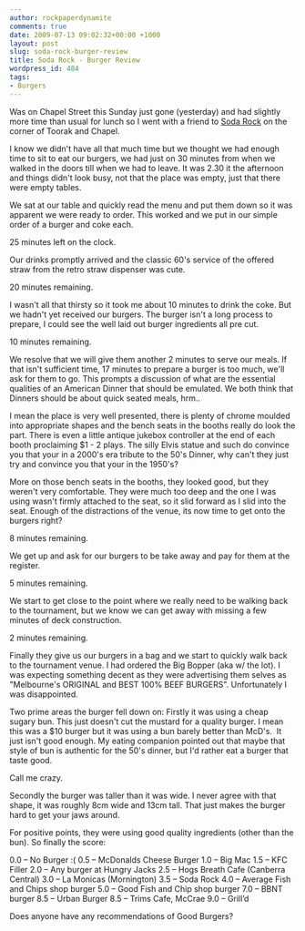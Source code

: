 ```yaml
---
author: rockpaperdynamite
comments: true
date: 2009-07-13 09:02:32+00:00 +1000
layout: post
slug: soda-rock-burger-review
title: Soda Rock - Burger Review
wordpress_id: 484
tags:
- Burgers
---
```


Was on Chapel Street this Sunday just gone (yesterday) and had slightly more time than usual for lunch so I went with a friend to [Soda Rock](http://maps.google.com/?ie=UTF8&ll=-37.839347,144.995657&spn=0,359.99929&t=h&z=21&layer=c&cbll=-37.839347,144.995657&panoid=kdKx_T-TggSpTwL4vLi7Xw&cbp=12,285.83,,1,-10.89) on the corner of Toorak and Chapel.

I know we didn't have all that much time but we thought we had enough time to sit to eat our burgers, we had just on 30 minutes from when we walked in the doors till when we had to leave. It was 2.30 it the afternoon and things didn't look busy, not that the place was empty, just that there were empty tables.

We sat at our table and quickly read the menu and put them down so it was apparent we were ready to order. This worked and we put in our simple order of a burger and coke each.

25 minutes left on the clock.<!-- more -->

Our drinks promptly arrived and the classic 60's service of the offered straw from the retro straw dispenser was cute.

20 minutes remaining.

I wasn't all that thirsty so it took me about 10 minutes to drink the coke. But we hadn't yet received our burgers. The burger isn't a long process to prepare, I could see the well laid out burger ingredients all pre cut.

10 minutes remaining.

We resolve that we will give them another 2 minutes to serve our meals. If that isn't sufficient time, 17 minutes to prepare a burger is too much, we'll ask for them to go. This prompts a discussion of what are the essential qualities of an American Dinner that should be emulated. We both think that Dinners should be about quick seated meals, hrm..

I mean the place is very well presented, there is plenty of chrome moulded into appropriate shapes and the bench seats in the booths really do look the part. There is even a little antique jukebox controller at the end of each booth proclaiming $1 - 2 plays. The silly Elvis statue and such do convince you that your in a 2000's era tribute to the 50's Dinner, why can't they just try and convince you that your in the 1950's?

More on those bench seats in the booths, they looked good, but they weren't very comfortable. They were much too deep and the one I was using wasn't firmly attached to the seat, so it slid forward as I slid into the seat. Enough of the distractions of the venue, its now time to get onto the burgers right?

8 minutes remaining.

We get up and ask for our burgers to be take away and pay for them at the register.

5 minutes remaining.

We start to get close to the point where we really need to be walking back to the tournament, but we know we can get away with missing a few minutes of deck construction.

2 minutes remaining.

Finally they give us our burgers in a bag and we start to quickly walk back to the tournament venue. I had ordered the Big Bopper (aka w/ the lot). I was expecting something decent as they were advertising them selves as "Melbourne's ORIGINAL and BEST 100% BEEF BURGERS". Unfortunately I was disappointed.

Two prime areas the burger fell down on: Firstly it was using a cheap sugary bun. This just doesn't cut the mustard for a quality burger. I mean this was a $10 burger but it was using a bun barely better than McD's.  It just isn't good enough. My eating companion pointed out that maybe that style of bun is authentic for the 50's dinner, but I'd rather eat a burger that taste good.

Call me crazy.

Secondly the burger was taller than it was wide. I never agree with that shape, it was roughly 8cm wide and 13cm tall. That just makes the burger hard to get your jaws around.

For positive points, they were using good quality ingredients (other than the bun). So finally the score:

0.0 – No Burger :(
0.5 – McDonalds Cheese Burger
1.0 – Big Mac
1.5 – KFC Filler
2.0 – Any burger at Hungry Jacks
2.5 – Hogs Breath Cafe (Canberra Central)
3.0 – La Monicas (Mornington)
3.5 – Soda Rock
4.0 – Average Fish and Chips shop burger
5.0 – Good Fish and Chip shop burger
7.0 – BBNT burger
8.5 – Urban Burger
8.5 – Trims  Cafe, McCrae
9.0 – Grill’d

Does anyone have any recommendations of Good Burgers?

